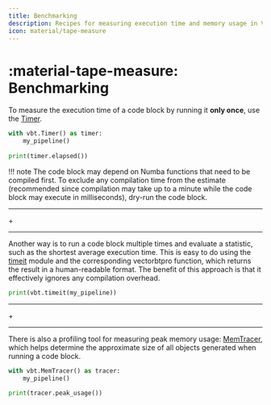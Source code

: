 ```yaml
---
title: Benchmarking
description: Recipes for measuring execution time and memory usage in VectorBT PRO
icon: material/tape-measure
---
```


# :material-tape-measure: Benchmarking

To measure the execution time of a code block by running it __only once__, use the
[Timer](https://vectorbt.pro/pvt_6d1b3986/api/utils/profiling/#vectorbtpro.utils.profiling.Timer).

```python title="Measure execution time by running once"
with vbt.Timer() as timer:
    my_pipeline()
  
print(timer.elapsed())
```

!!! note
    The code block may depend on Numba functions that need to be compiled first. To exclude
    any compilation time from the estimate (recommended since compilation may take up to a minute
    while the code block may execute in milliseconds), dry-run the code block.

<div class="separator-container">
    <hr class="separator">
        <span class="separator-text">+</span>
    <hr class="separator">
</div>

Another way is to run a code block multiple times and evaluate a statistic, such as the shortest 
average execution time. This is easy to do using the [timeit](https://docs.python.org/3/library/timeit.html)
module and the corresponding vectorbtpro function, which returns the result in a human-readable format.
The benefit of this approach is that it effectively ignores any compilation overhead.

```python title="Measure execution time by running multiple times"
print(vbt.timeit(my_pipeline))
```

<div class="separator-container">
    <hr class="separator">
        <span class="separator-text">+</span>
    <hr class="separator">
</div>

There is also a profiling tool for measuring peak memory usage:
[MemTracer](https://vectorbt.pro/pvt_6d1b3986/api/utils/profiling/#vectorbtpro.utils.profiling.MemTracer), which helps determine
the approximate size of all objects generated when running a code block.

```python title="Measure peak memory usage by running once"
with vbt.MemTracer() as tracer:
    my_pipeline()
  
print(tracer.peak_usage())
```